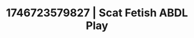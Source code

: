 ---
categories:
- Erotic focus
- AI-generated
- Obedience kink
- Softcore surrealism
- ASMR
- Erotic tension
- Story-driven erotica
- Cosplay
image: /assets/images/1746723579827.jpg
layout: post
seo:
  description: Featured content with premium Scat Fetish, ABDL Play. HD images available.
  keywords: Scat Fetish, ABDL Play
  og_image: /assets/images/1746723579827.jpg
  schema_type: VisualArtwork
tags:
- ABDL Play
- '#1746723579827'
- Scat Fetish
title: 1746723579827 | Scat Fetish ABDL Play
---